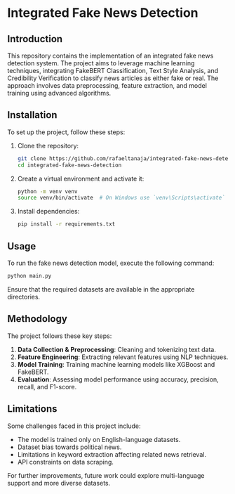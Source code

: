 # Integrated Fake News Detection

## Introduction

This repository contains the implementation of an integrated fake news detection system. The project aims to leverage machine learning techniques, integrating FakeBERT Classification, Text Style Analysis, and Credibility Verification to classify news articles as either fake or real. The approach involves data preprocessing, feature extraction, and model training using advanced algorithms.

## Installation

To set up the project, follow these steps:

1. Clone the repository:
   ```bash
   git clone https://github.com/rafaeltanaja/integrated-fake-news-detection.git
   cd integrated-fake-news-detection
   ```
2. Create a virtual environment and activate it:
   ```bash
   python -m venv venv
   source venv/bin/activate  # On Windows use `venv\Scripts\activate`
   ```
3. Install dependencies:
   ```bash
   pip install -r requirements.txt
   ```

## Usage

To run the fake news detection model, execute the following command:

```bash
python main.py
```

Ensure that the required datasets are available in the appropriate directories.

## Methodology

The project follows these key steps:

1. **Data Collection & Preprocessing**: Cleaning and tokenizing text data.
2. **Feature Engineering**: Extracting relevant features using NLP techniques.
3. **Model Training**: Training machine learning models like XGBoost and FakeBERT.
4. **Evaluation**: Assessing model performance using accuracy, precision, recall, and F1-score.

## Limitations

Some challenges faced in this project include:

- The model is trained only on English-language datasets.
- Dataset bias towards political news.
- Limitations in keyword extraction affecting related news retrieval.
- API constraints on data scraping.

For further improvements, future work could explore multi-language support and more diverse datasets.


